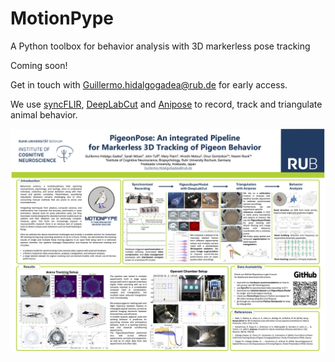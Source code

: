 # MotionPype
A Python toolbox for behavior analysis with 3D markerless pose tracking

Coming soon!

Get in touch with [Guillermo.hidalgogadea@rub.de](Guillermo.hidalgogadea@rub.de) for early access. 

We use [syncFLIR](https://gitlab.ruhr-uni-bochum.de/ikn/syncflir.git), [DeepLabCut](https://github.com/DeepLabCut/DeepLabCut.git) and [Anipose](https://github.com/lambdaloop/anipose.git) to record, track and triangulate animal behavior. 

![](docs/PosterFENS2024_PigeonPose.jpg)


